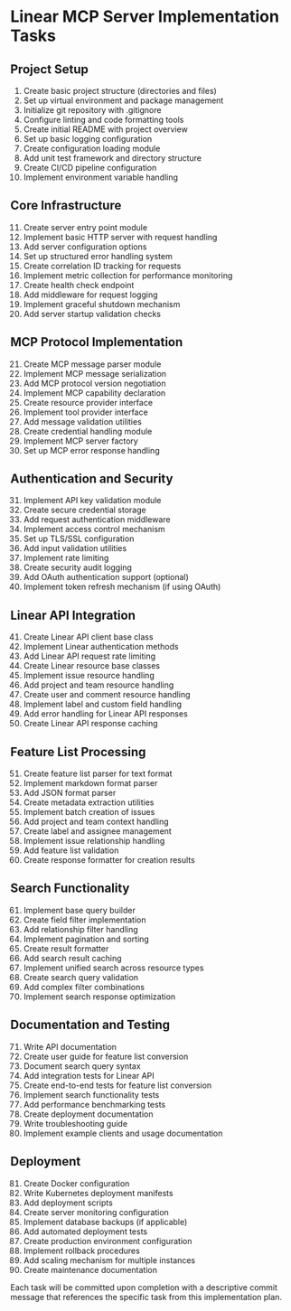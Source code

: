 # Linear MCP Server Implementation Tasks

## Project Setup

1. Create basic project structure (directories and files)
2. Set up virtual environment and package management
3. Initialize git repository with .gitignore
4. Configure linting and code formatting tools
5. Create initial README with project overview
6. Set up basic logging configuration
7. Create configuration loading module
8. Add unit test framework and directory structure
9. Create CI/CD pipeline configuration
10. Implement environment variable handling

## Core Infrastructure

11. Create server entry point module
12. Implement basic HTTP server with request handling
13. Add server configuration options
14. Set up structured error handling system
15. Create correlation ID tracking for requests
16. Implement metric collection for performance monitoring
17. Create health check endpoint
18. Add middleware for request logging
19. Implement graceful shutdown mechanism
20. Add server startup validation checks

## MCP Protocol Implementation

21. Create MCP message parser module
22. Implement MCP message serialization
23. Add MCP protocol version negotiation
24. Implement MCP capability declaration
25. Create resource provider interface
26. Implement tool provider interface
27. Add message validation utilities
28. Create credential handling module
29. Implement MCP server factory
30. Set up MCP error response handling

## Authentication and Security

31. Implement API key validation module
32. Create secure credential storage
33. Add request authentication middleware
34. Implement access control mechanism
35. Set up TLS/SSL configuration
36. Add input validation utilities
37. Implement rate limiting
38. Create security audit logging
39. Add OAuth authentication support (optional)
40. Implement token refresh mechanism (if using OAuth)

## Linear API Integration

41. Create Linear API client base class
42. Implement Linear authentication methods
43. Add Linear API request rate limiting
44. Create Linear resource base classes
45. Implement issue resource handling
46. Add project and team resource handling
47. Create user and comment resource handling
48. Implement label and custom field handling
49. Add error handling for Linear API responses
50. Create Linear API response caching

## Feature List Processing

51. Create feature list parser for text format
52. Implement markdown format parser
53. Add JSON format parser
54. Create metadata extraction utilities
55. Implement batch creation of issues
56. Add project and team context handling
57. Create label and assignee management
58. Implement issue relationship handling
59. Add feature list validation
60. Create response formatter for creation results

## Search Functionality

61. Implement base query builder
62. Create field filter implementation
63. Add relationship filter handling
64. Implement pagination and sorting
65. Create result formatter
66. Add search result caching
67. Implement unified search across resource types
68. Create search query validation
69. Add complex filter combinations
70. Implement search response optimization

## Documentation and Testing

71. Write API documentation
72. Create user guide for feature list conversion
73. Document search query syntax
74. Add integration tests for Linear API
75. Create end-to-end tests for feature list conversion
76. Implement search functionality tests
77. Add performance benchmarking tests
78. Create deployment documentation
79. Write troubleshooting guide
80. Implement example clients and usage documentation

## Deployment

81. Create Docker configuration
82. Write Kubernetes deployment manifests
83. Add deployment scripts
84. Create server monitoring configuration
85. Implement database backups (if applicable)
86. Add automated deployment tests
87. Create production environment configuration
88. Implement rollback procedures
89. Add scaling mechanism for multiple instances
90. Create maintenance documentation

Each task will be committed upon completion with a descriptive commit message that references the specific task from this implementation plan.